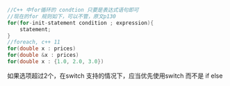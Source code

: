 

```c++
//C++ 中for循环的 condtion 只要是表达式语句即可
//现在的for 规则如下，可以不管，原文p130
for(for-init-statement condition ; expression){
    statement;
}
//foreach, c++ 11
for(double x : prices) 
for(double &x : prices)
for(double x : {1.0, 2.0, 3.0})
```



如果选项超过2个，在switch 支持的情况下，应当优先使用switch 而不是 if else